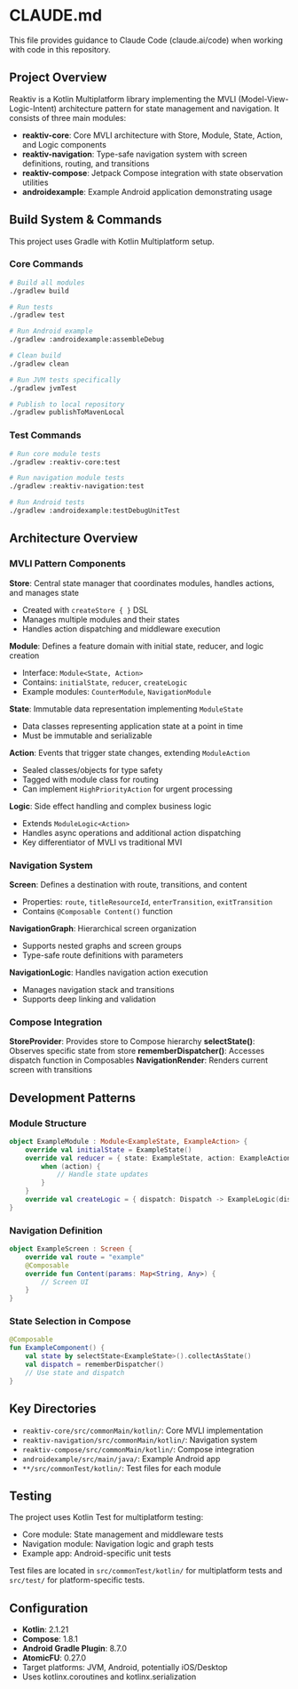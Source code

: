 # CLAUDE.md

This file provides guidance to Claude Code (claude.ai/code) when working with code in this repository.

## Project Overview

Reaktiv is a Kotlin Multiplatform library implementing the MVLI (Model-View-Logic-Intent) architecture pattern for state management and navigation. It consists of three main modules:

- **reaktiv-core**: Core MVLI architecture with Store, Module, State, Action, and Logic components
- **reaktiv-navigation**: Type-safe navigation system with screen definitions, routing, and transitions
- **reaktiv-compose**: Jetpack Compose integration with state observation utilities
- **androidexample**: Example Android application demonstrating usage

## Build System & Commands

This project uses Gradle with Kotlin Multiplatform setup.

### Core Commands
```bash
# Build all modules
./gradlew build

# Run tests
./gradlew test

# Run Android example
./gradlew :androidexample:assembleDebug

# Clean build
./gradlew clean

# Run JVM tests specifically
./gradlew jvmTest

# Publish to local repository
./gradlew publishToMavenLocal
```

### Test Commands
```bash
# Run core module tests
./gradlew :reaktiv-core:test

# Run navigation module tests  
./gradlew :reaktiv-navigation:test

# Run Android tests
./gradlew :androidexample:testDebugUnitTest
```

## Architecture Overview

### MVLI Pattern Components

**Store**: Central state manager that coordinates modules, handles actions, and manages state
- Created with `createStore { }` DSL
- Manages multiple modules and their states
- Handles action dispatching and middleware execution

**Module**: Defines a feature domain with initial state, reducer, and logic creation
- Interface: `Module<State, Action>`
- Contains: `initialState`, `reducer`, `createLogic`
- Example modules: `CounterModule`, `NavigationModule`

**State**: Immutable data representation implementing `ModuleState`
- Data classes representing application state at a point in time
- Must be immutable and serializable

**Action**: Events that trigger state changes, extending `ModuleAction`
- Sealed classes/objects for type safety
- Tagged with module class for routing
- Can implement `HighPriorityAction` for urgent processing

**Logic**: Side effect handling and complex business logic
- Extends `ModuleLogic<Action>`
- Handles async operations and additional action dispatching
- Key differentiator of MVLI vs traditional MVI

### Navigation System

**Screen**: Defines a destination with route, transitions, and content
- Properties: `route`, `titleResourceId`, `enterTransition`, `exitTransition`
- Contains `@Composable Content()` function

**NavigationGraph**: Hierarchical screen organization
- Supports nested graphs and screen groups
- Type-safe route definitions with parameters

**NavigationLogic**: Handles navigation action execution
- Manages navigation stack and transitions
- Supports deep linking and validation

### Compose Integration

**StoreProvider**: Provides store to Compose hierarchy
**selectState<T>()**: Observes specific state from store
**rememberDispatcher()**: Accesses dispatch function in Composables
**NavigationRender**: Renders current screen with transitions

## Development Patterns

### Module Structure
```kotlin
object ExampleModule : Module<ExampleState, ExampleAction> {
    override val initialState = ExampleState()
    override val reducer = { state: ExampleState, action: ExampleAction ->
        when (action) {
            // Handle state updates
        }
    }
    override val createLogic = { dispatch: Dispatch -> ExampleLogic(dispatch) }
}
```

### Navigation Definition
```kotlin
object ExampleScreen : Screen {
    override val route = "example"
    @Composable
    override fun Content(params: Map<String, Any>) {
        // Screen UI
    }
}
```

### State Selection in Compose
```kotlin
@Composable
fun ExampleComponent() {
    val state by selectState<ExampleState>().collectAsState()
    val dispatch = rememberDispatcher()
    // Use state and dispatch
}
```

## Key Directories

- `reaktiv-core/src/commonMain/kotlin/`: Core MVLI implementation
- `reaktiv-navigation/src/commonMain/kotlin/`: Navigation system
- `reaktiv-compose/src/commonMain/kotlin/`: Compose integration
- `androidexample/src/main/java/`: Example Android app
- `**/src/commonTest/kotlin/`: Test files for each module

## Testing

The project uses Kotlin Test for multiplatform testing:
- Core module: State management and middleware tests
- Navigation module: Navigation logic and graph tests  
- Example app: Android-specific unit tests

Test files are located in `src/commonTest/kotlin/` for multiplatform tests and `src/test/` for platform-specific tests.

## Configuration

- **Kotlin**: 2.1.21
- **Compose**: 1.8.1  
- **Android Gradle Plugin**: 8.7.0
- **AtomicFU**: 0.27.0
- Target platforms: JVM, Android, potentially iOS/Desktop
- Uses kotlinx.coroutines and kotlinx.serialization